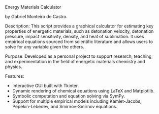 Energy Materials Calculator

by Gabriel Monteiro de Castro.

Description:
This script provides a graphical calculator for estimating key properties of energetic materials, such as detonation velocity, detonation pressure, impact sensitivity, density, and heat of sublimation. It uses empirical equations sourced from scientific literature and allows users to solve for any variable given the others.

Purpose:
Developed as a personal project to support research, teaching, and experimentation in the field of energetic materials chemistry and physics.

Features:
- Interactive GUI built with Tkinter.
- Dynamic rendering of chemical equations using LaTeX and Matplotlib.
- Symbolic computation and equation solving via SymPy.
- Support for multiple empirical models including Kamlet-Jacobs, Pepekin-Lebedev, and Smirnov-Smirnov equations.
